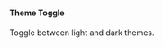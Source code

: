 <script>
	import ThemeSwitcher from '$lib/components/theme-switcher/theme-switcher.svelte';
</script>

<section>
	<div>
		<h4>Theme Toggle</h4>
		<p class="text-muted-foreground">Toggle between light and dark themes.</p>
	</div>
	<br />
	<div class="border p-4 rounded-xl bg-muted/50">
		<ThemeSwitcher />
	</div>
</section>
